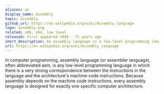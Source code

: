 ```yaml
---
aliases: as
display_name: Assembly
topic: assembly
github_url: https://en.wikipedia.org/wiki/Assembly_language
logo: assembly.png
related: x86, x64, low level
released: First appeared 1949 - 72 years ago
short_description: An assembly language is a low-level programming language designed for a specific type of processor.
url: https://en.wikipedia.org/wiki/Assembly_language
---
```

In computer programming, assembly language (or assembler language), often abbreviated asm, is any low-level programming language in which there is a very strong correspondence between the instructions in the language and the architecture's machine code instructions. Because assembly depends on the machine code instructions, every assembly language is designed for exactly one specific computer architecture.
